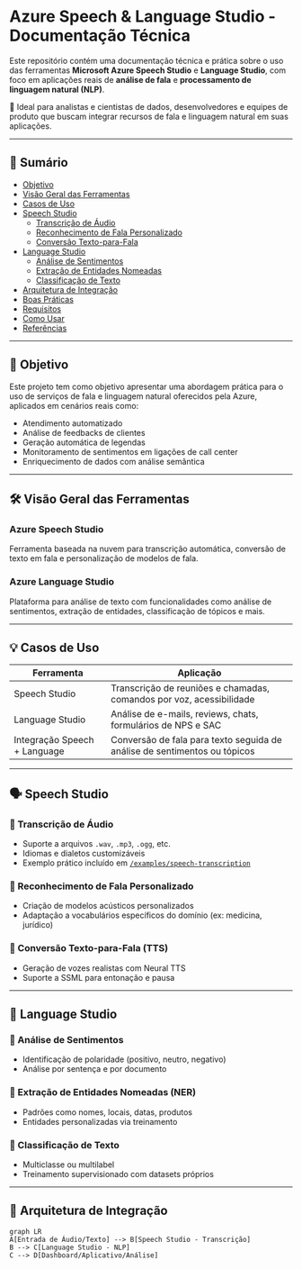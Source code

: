 # Azure Speech & Language Studio - Documentação Técnica

Este repositório contém uma documentação técnica e prática sobre o uso das ferramentas **Microsoft Azure Speech Studio** e **Language Studio**, com foco em aplicações reais de **análise de fala** e **processamento de linguagem natural (NLP)**.

📌 Ideal para analistas e cientistas de dados, desenvolvedores e equipes de produto que buscam integrar recursos de fala e linguagem natural em suas aplicações.

---

## 📘 Sumário

- [Objetivo](#objetivo)
- [Visão Geral das Ferramentas](#visão-geral-das-ferramentas)
- [Casos de Uso](#casos-de-uso)
- [Speech Studio](#speech-studio)
  - [Transcrição de Áudio](#transcrição-de-áudio)
  - [Reconhecimento de Fala Personalizado](#reconhecimento-de-fala-personalizado)
  - [Conversão Texto-para-Fala](#conversão-texto-para-fala)
- [Language Studio](#language-studio)
  - [Análise de Sentimentos](#análise-de-sentimentos)
  - [Extração de Entidades Nomeadas](#extração-de-entidades-nomeadas)
  - [Classificação de Texto](#classificação-de-texto)
- [Arquitetura de Integração](#arquitetura-de-integração)
- [Boas Práticas](#boas-práticas)
- [Requisitos](#requisitos)
- [Como Usar](#como-usar)
- [Referências](#referências)

---

## 🎯 Objetivo

Este projeto tem como objetivo apresentar uma abordagem prática para o uso de serviços de fala e linguagem natural oferecidos pela Azure, aplicados em cenários reais como:

- Atendimento automatizado
- Análise de feedbacks de clientes
- Geração automática de legendas
- Monitoramento de sentimentos em ligações de call center
- Enriquecimento de dados com análise semântica

---

## 🛠️ Visão Geral das Ferramentas

### Azure Speech Studio

Ferramenta baseada na nuvem para transcrição automática, conversão de texto em fala e personalização de modelos de fala.

### Azure Language Studio

Plataforma para análise de texto com funcionalidades como análise de sentimentos, extração de entidades, classificação de tópicos e mais.

---

## 💡 Casos de Uso

| Ferramenta        | Aplicação                                                                 |
|-------------------|---------------------------------------------------------------------------|
| Speech Studio      | Transcrição de reuniões e chamadas, comandos por voz, acessibilidade      |
| Language Studio    | Análise de e-mails, reviews, chats, formulários de NPS e SAC               |
| Integração Speech + Language | Conversão de fala para texto seguida de análise de sentimentos ou tópicos |

---

## 🗣️ Speech Studio

### 📌 Transcrição de Áudio

- Suporte a arquivos `.wav`, `.mp3`, `.ogg`, etc.
- Idiomas e dialetos customizáveis
- Exemplo prático incluído em [`/examples/speech-transcription`](examples/speech-transcription)

### 📌 Reconhecimento de Fala Personalizado

- Criação de modelos acústicos personalizados
- Adaptação a vocabulários específicos do domínio (ex: medicina, jurídico)

### 📌 Conversão Texto-para-Fala (TTS)

- Geração de vozes realistas com Neural TTS
- Suporte a SSML para entonação e pausa

---

## 🧠 Language Studio

### 📌 Análise de Sentimentos

- Identificação de polaridade (positivo, neutro, negativo)
- Análise por sentença e por documento

### 📌 Extração de Entidades Nomeadas (NER)

- Padrões como nomes, locais, datas, produtos
- Entidades personalizadas via treinamento

### 📌 Classificação de Texto

- Multiclasse ou multilabel
- Treinamento supervisionado com datasets próprios

---

## 🧩 Arquitetura de Integração

```mermaid
graph LR
A[Entrada de Áudio/Texto] --> B[Speech Studio - Transcrição]
B --> C[Language Studio - NLP]
C --> D[Dashboard/Aplicativo/Análise]

